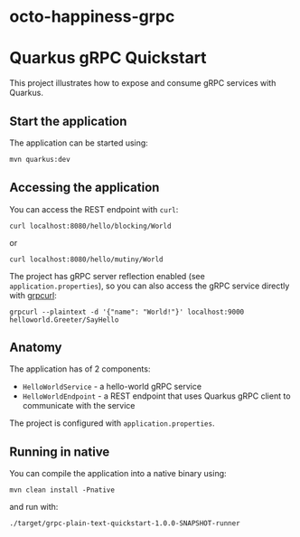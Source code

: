 # octo-happiness-grpc

Quarkus gRPC Quickstart
========================

This project illustrates how to expose and consume gRPC services with Quarkus.

## Start the application

The application can be started using:

```bash
mvn quarkus:dev
```  

## Accessing the application

You can access the REST endpoint with `curl`:
```
curl localhost:8080/hello/blocking/World
```                                     

or
```
curl localhost:8080/hello/mutiny/World
```

The project has gRPC server reflection enabled (see `application.properties`), so you can also access
the gRPC service directly with [grpcurl](https://github.com/fullstorydev/grpcurl):
```
grpcurl --plaintext -d '{"name": "World!"}' localhost:9000 helloworld.Greeter/SayHello
``` 

## Anatomy
The application has of 2 components:

* `HelloWorldService` - a hello-world gRPC service
* `HelloWorldEndpoint` - a REST endpoint that uses Quarkus gRPC client to communicate with
  the service

The project is configured with `application.properties`.


## Running in native

You can compile the application into a native binary using:

`mvn clean install -Pnative`

and run with:

`./target/grpc-plain-text-quickstart-1.0.0-SNAPSHOT-runner` 
